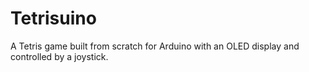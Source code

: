 # Tetrisuino
A Tetris game built from scratch for Arduino with an OLED display and controlled by a joystick.
